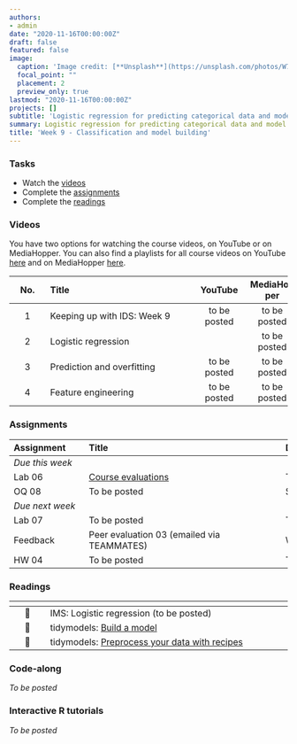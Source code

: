 ```yaml
---
authors:
- admin
date: "2020-11-16T00:00:00Z"
draft: false
featured: false
image:
  caption: 'Image credit: [**Unsplash**](https://unsplash.com/photos/W72t0b-bmb0)'
  focal_point: ""
  placement: 2
  preview_only: true
lastmod: "2020-11-16T00:00:00Z"
projects: []
subtitle: 'Logistic regression for predicting categorical data and model building :mag:'
summary: Logistic regression for predicting categorical data and model building.
title: 'Week 9 - Classification and model building'
---
```



### Tasks

- Watch the [videos](/post/09-week/#videos)
- Complete the [assignments](/post/09-week/#assignments)
- Complete the [readings](/post/09-week/#readings)

### Videos

You have two options for watching the course videos, on YouTube or on MediaHopper. You can also find a playlists for all course videos on YouTube [here](https://www.youtube.com/playlist?list=PLNUVZZ6hfXX1tyUykCWShOKZdIB0TIhtM) and on MediaHopper [here](https://media.ed.ac.uk/playlist/dedicated/183821961/1_r35z2f16/).

| <div style="width:50px;text-align:center">No.</div> | <div style="width:250px;text-align:left">Title</div> | <div style="width:80px;text-align:center">YouTube</div> | <div style="width:80px;text-align:center">MediaHopper</div> |  <div style="width:80px;text-align:center">Slides</div> | <div style="width:80px;text-align:center">Length</div> |
|:---:|:---------------------|:-------:|:-----------:|:--------:|:------:|
| 1 | Keeping up with IDS: Week 9 | to be posted | to be posted | to be posted |  | 
| 2 | Logistic regression | [<span style='color: red;'><i class='fab fa-youtube fa-lg'></i></span>](https://youtu.be/AidXFYSYfJg) | to be posted | [<span style='color: #4b5357;'><i class='fas fa-desktop fa-lg'></i></span>](https://ids-s1-20.github.io/slides/week-09/w9-d02-logistic-reg/w9-d02-logistic-reg.html) | 19:29 | 
| 3 | Prediction and overfitting | to be posted | to be posted | [<span style='color: #4b5357;'><i class='fas fa-desktop fa-lg'></i></span>](https://ids-s1-20.github.io/slides/week-09/w9-d03-prediction-overfitting/w9-d03-prediction-overfitting.html) |  | 
| 4 | Feature engineering | to be posted | to be posted | [<span style='color: #4b5357;'><i class='fas fa-desktop fa-lg'></i></span>](https://ids-s1-20.github.io/slides/week-09/w9-d04-feature-engineering/w9-d04-feature-engineering.html) |  | 


### Assignments

| <div style="width:120px;text-align:left">Assignment</div> | <div style="width:340px;text-align:left">Title</div> | <div style="width:200px;text-align:left">Due</div> |
|:---|:---|:---|
| *Due this week* | | |
| Lab 06 | [Course evaluations](https://ids-s1-20.github.io/labs/lab-06/lab-06-modelling-course-evals.html) | Tue, 17 Nov, 16:00 UK |
| OQ 08 | To be posted | Sun, 22 Nov, 23:59 UK |
| *Due next week* | | |
| Lab 07 | To be posted | Tue, 24 Nov, 16:00 UK |
| Feedback | Peer evaluation 03 (emailed via TEAMMATES) | Wed, 25 Nov, 16:00 UK |
| HW 04 | To be posted | Tue, 26 Nov, 16:00 UK |

### Readings

| <div style="width:50px"></div>  | <div style="width:420px"></div>  |  <div style="width:200px"></div> |
|:---:|:---|:---:|
| :open_book: | IMS: Logistic regression (to be posted) | **Required** |
| :page_facing_up: | tidymodels: [Build a model](https://www.tidymodels.org/start/models/) | Optional |
| :page_facing_up: | tidymodels: [Preprocess your data with recipes](https://www.tidymodels.org/start/recipes/) | Optional |

### Code-along

*To be posted*

### Interactive R tutorials

*To be posted*
